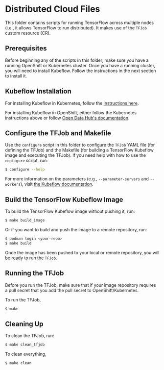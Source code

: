 # Distributed Cloud Files

This folder contains scripts for running TensorFlow across multiple nodes (i.e., it allows TensorFlow to run distributed). It makes use of the `TFJob` custom resource (CR).

## Prerequisites

Before beginning any of the scripts in this folder, make sure you have a running OpenShift or Kubernetes cluster. Once you have a running cluster, you will need to install Kubeflow. Follow the instructions in the next section to install it.

## Kubeflow Installation

For installing Kubeflow in Kubernetes, follow the [instructions here](https://www.kubeflow.org/docs/started/getting-started/).

For installing Kubeflow in OpenShift, either follow the Kubernetes instructions above or follow [Open Data Hub's documentation](https://gitlab.com/opendatahub/opendatahub-operator/-/blob/master/docs/manual-installation.adoc).

## Configure the TFJob and Makefile

Use the `configure` script in this folder to configure the `TFJob` YAML file (for defining the TFJob) and the Makefile (for building a TensorFlow Kubeflow image and executing the TFJob). If you need help with how to use the `configure` script, run:

```bash
$ configure --help
```

For more information on the parameters (e.g., `--parameter-servers` and `--workers`), visit [the Kubeflow documentation](https://www.kubeflow.org/docs/components/training/tftraining/).

## Build the TensorFlow Kubeflow Image

To build the TensorFlow Kubeflow image without pushing it, run:

```bash
$ make build_image
```

Or if you want to build and push the image to a remote repository, run:

```bash
$ podman login <your-repo>
$ make build
```

Once the image has been pushed to your local or remote repository, you will be ready to run the `TFJob`.

## Running the TFJob

Before you run the TFJob, make sure that if your image repository requires a pull secret that you add the pull secret to OpenShift/Kubernetes.

To run the TFJob,

```bash
$ make
```

## Cleaning Up

To clean the TFJob, run:

```bash
$ make clean_tfjob
```

To clean everything,

```bash
$ make clean
```
